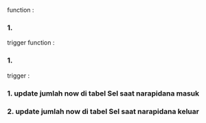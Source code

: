 function : 
### 1. 
trigger function : 
### 1.


trigger : 
### 1. update jumlah now di tabel Sel saat narapidana masuk
### 2. update jumlah now di tabel Sel saat narapidana keluar
